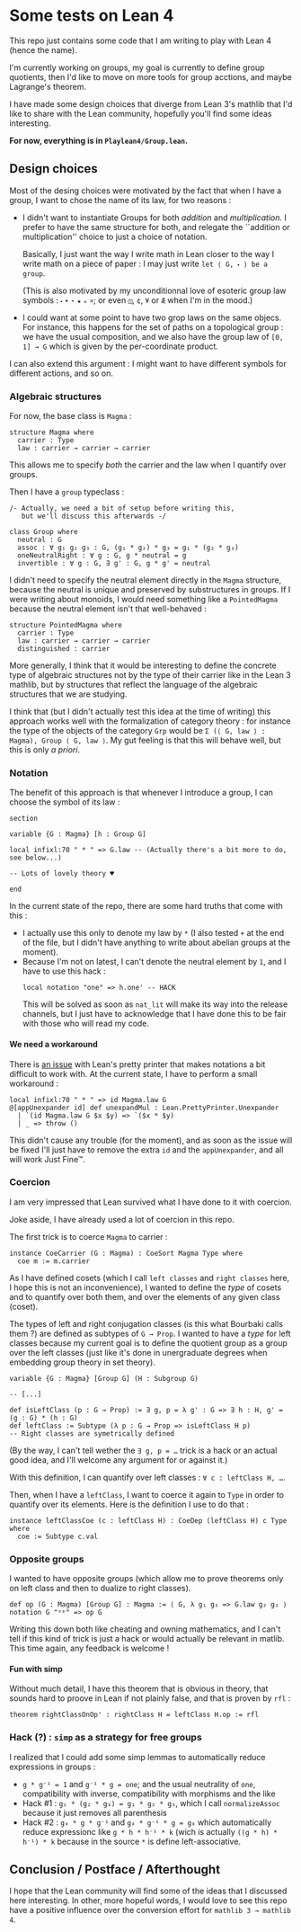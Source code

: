 
# Some tests on Lean 4

This repo just contains some code that I am writing to play with Lean 4
(hence the name).

I'm currently working on groups, my goal is currently to define group quotients,
then I'd like to move on more tools for group acctions, and maybe Lagrange's theorem.

I have made some design choices that diverge from Lean 3's mathlib that I'd like
to share with the Lean community, hopefully you'll find some ideas interesting.

**For now, everything is in `Playlean4/Group.lean`.**

## Design choices

Most of the desing choices were motivated by the fact that when I have a group,
I want to chose the name of its law, for two reasons :
 * I didn't want to instantiate Groups for both _addition_ and _multiplication_.
   I prefer to have the same structure for both, and relegate the ``addition or
   multiplication'' choice to just a choice of notation.

   Basically, I just want the way I write math in Lean closer to the way I write
   math on a piece of paper : I may just write `let ⟨ G, ⬝ ⟩ be a group`.

   (This is also motivated by my unconditionnal love of esoteric group law symbols :
   `⬝` `∙` `⋆` `★` `▵` `¤`; or even `◫`, `¢`, `¥` or `Æ` when I'm in the mood.)
 * I could want at some point to have two grop laws on the same objecs.
   For instance, this happens for the set of paths on a topological group :
   we have the usual composition, and we also have the group law of
   `[0, 1] → G` which is given by the per-coordinate product.

I can also extend this argument : I might want to have different symbols for different
actions, and so on.

### Algebraic structures

For now, the base class is `Magma` :

```lean
structure Magma where
  carrier : Type
  law : carrier → carrier → carrier
```

This allows me to specify _both_ the carrier and the law when I quantify over groups.

Then I have a `group` typeclass :

```lean
/- Actually, we need a bit of setup before writing this,
   but we'll discuss this afterwards -/

class Group where
  neutral : G
  assoc : ∀ g₁ g₂ g₃ : G, (g₁ * g₂) * g₃ = g₁ * (g₂ * g₃)
  oneNeutralRight : ∀ g : G, g * neutral = g
  invertible : ∀ g : G, ∃ g' : G, g * g' = neutral

```

I didn't need to specify the neutral element directly in the `Magma` structure,
because the neutral is unique and preserved by substructures in groups.
If I were writing about monoids, I would need something like a `PointedMagma`
because the neutral element isn't that well-behaved :

```lean
structure PointedMagma where
  carrier : Type
  law : carrier → carrier → carrier
  distinguished : carrier
```

More generally, I think that it would be interesting to define the concrete type
of algebraic structures not by the type of their carrier like in the Lean 3 mathlib,
but by structures that reflect the language of the algebraic structures that we are
studying.

I think that (but I didn't actually test this idea at the time of writing) this
approach works well with the formalization of category theory : for instance the type
of the objects of the category `Grp` would be
  `Σ (⟨ G, law ⟩ : Magma), Group ⟨ G, law ⟩`.
My gut feeling is that this will behave well, but this is only _a priori_.

### Notation

The benefit of this approach is that whenever I introduce a group, I can choose
the symbol of its law :

```lean
section

variable {G : Magma} [h : Group G]

local infixl:70 " * " => G.law -- (Actually there's a bit more to do, see below...)

-- Lots of lovely theory ♥

end
```

In the current state of the repo, there are some hard truths that come with this :
 * I actually use this only to denote my law by `*` (I also tested `+` at the
   end of the file, but I didn't have anything to write about abelian groups
   at the moment).
 * Because I'm not on latest, I can't denote the neutral element by `1`, and I have
   to use this hack :
   ```lean
   local notation "one" => h.one' -- HACK
   ```
   This will be solved as soon as `nat_lit` will make its way into the release
   channels, but I just have to acknowledge that I have done this to be fair
   with those who will read my code.

#### We need a workaround

There is [an issue](https://github.com/leanprover/lean4/issues/465) with Lean's
pretty printer that makes notations a bit difficult to work with. At the current state,
I have to perform a small workaround :

```lean
local infixl:70 " * " => id Magma.law G
@[appUnexpander id] def unexpandMul : Lean.PrettyPrinter.Unexpander
  | `(id Magma.law G $x $y) => `($x * $y)
  | _ => throw ()
```

This didn't cause any trouble (for the moment), and as soon as the issue will be fixed
I'll just have to remove the extra `id` and the `appUnexpander`, and all will work
Just Fine™.

### Coercion

I am very impressed that Lean survived what I have done to it with coercion.

Joke aside, I have already used a lot of coercion in this repo.

The first trick is to coerce `Magma` to carrier :
```lean
instance CoeCarrier (G : Magma) : CoeSort Magma Type where
  coe m := m.carrier
```

As I have defined cosets (which I call `left classes` and `right classes` here,
I hope this is not an inconvenience), I wanted to define the _type_ of cosets and
to quantify over both them, and over the elements of any given class (coset).

The types of left and right conjugation classes (is this what Bourbaki calls them ?)
are defined as subtypes of `G → Prop`. I wanted to have a _type_ for left classes
because my current goal is to define the quotient group as a group over the left
classes (just like it's done in unergraduate degrees when embedding group theory
in set theory).

```lean
variable {G : Magma} [Group G] (H : Subgroup G)

-- [...]

def isLeftClass (p : G → Prop) := ∃ g, p = λ g' : G => ∃ h : H, g' = (g : G) * (h : G)
def leftClass := Subtype (λ p : G → Prop => isLeftClass H p)
-- Right classes are symetrically defined
```

(By the way, I can't tell wether the `∃ g, p = …` trick is a hack or an actual
good idea, and I'll welcome any argument for or against it.)

With this definition, I can quantify over left classes : `∀ c : leftClass H, …`.

Then, when I have a `leftClass`, I want to coerce it again to `Type` in order to
quantify over its elements. Here is the definition I use to do that :
```lean
instance leftClassCoe (c : leftClass H) : CoeDep (leftClass H) c Type where
  coe := Subtype c.val
```

### Opposite groups

I wanted to have opposite groups (which allow me to prove theorems only on left
class and then to dualize to right classes).
```lean
def op (G : Magma) [Group G] : Magma := ⟨ G, λ g₁ g₂ => G.law g₂ g₁ ⟩
notation G "ᵒᵖ" => op G
```

Writing this down both like cheating and owning mathematics, and I can't tell
if this kind of trick is just a hack or would actually be relevant in matlib.
This time again, any feedback is welcome !

#### Fun with simp

Without much detail, I have this theorem that is obvious in theory, that sounds
hard to proove in Lean if not plainly false, and that is proven by `rfl` :
```lean
theorem rightClassOnOp' : rightClass H = leftClass H.op := rfl
```

### Hack (?) : `simp` as a strategy for free groups

I realized that I could add some simp lemmas to automatically reduce expressions
in groups :
 * `g * g⁻¹ = 1` and `g⁻¹ * g = one`; and the usual neutrality of `one`,
   compatibility with inverse, compatibility with morphisms and the like
 * Hack #1 : `g₁ * (g₂ * g₃) = g₁ * g₂ * g₃`, which I call `normalizeAssoc`
   because it just removes all parenthesis
 * Hack #2 : `g₀ * g * g⁻¹` and `g₀ * g⁻¹ * g = g₀` which automatically
   reduce expressionc like `g * h * h⁻¹ * k` (wich is actually `((g * h) * h⁻¹) * k`
   because in the source `*` is define left-associative.

## Conclusion / Postface / Afterthought

I hope that the Lean community will find some of the ideas that I discussed here
interesting. In other, more hopeful words, I would love to see this repo have
a positive influence over the conversion effort for `mathlib 3 → mathlib 4`.
